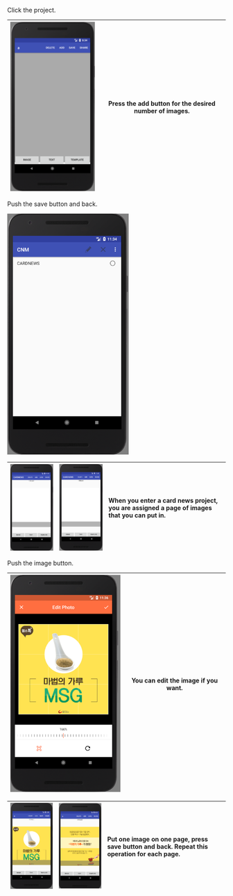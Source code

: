 
Click the project.




|<img src = "https://raw.githubusercontent.com/Lee-Null/green-04/master/Documetation/images/making%20card.png" width="280">|Press the add button for the desired number of images.|
|:-------------:|:--------------:|


Push the save button and back.


<img src = "https://raw.githubusercontent.com/Lee-Null/green-04/master/Documetation/images/create%20cardnews.png" width="280">


|<img src = "https://raw.githubusercontent.com/Lee-Null/green-04/master/Documetation/images/cardnews%201st%20place.png" width="280">|<img src = "https://raw.githubusercontent.com/Lee-Null/green-04/master/Documetation/images/cardnews%202nd%20place.png" width="280">|When you enter a card news project, you are assigned a page of images that you can put in.
|:-------------:|:--------------:|:-------------------|




Push the image button.


|<img src = "https://raw.githubusercontent.com/Lee-Null/green-04/master/Documetation/images/edit%20photo.png" width="280">|You can edit the image if you want.|
|:-------------:|:--------------:|





|<img src = "https://raw.githubusercontent.com/Lee-Null/green-04/master/Documetation/images/saved%20image.png" width="280">|<img src = "https://raw.githubusercontent.com/Lee-Null/green-04/master/Documetation/images/saved%20another%20image.png" width="280">|Put one image on one page, press save button and back. Repeat this operation for each page.|
|:-------------:|:--------------:|:-----------------|
